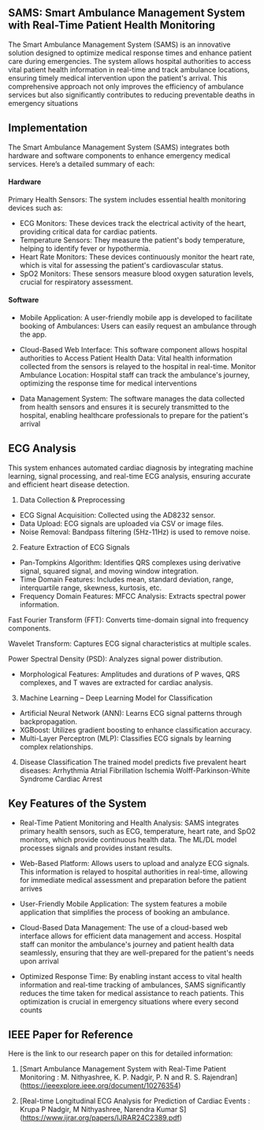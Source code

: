 ## SAMS: Smart Ambulance Management System with Real-Time Patient Health Monitoring

The Smart Ambulance Management System (SAMS) is an innovative solution designed to optimize medical response times and enhance patient care during emergencies. The system allows hospital authorities to access vital patient health information in real-time and track ambulance locations, ensuring timely medical intervention upon the patient's arrival. This comprehensive approach not only improves the efficiency of ambulance services but also significantly contributes to reducing preventable deaths in emergency situations

## Implementation
The Smart Ambulance Management System (SAMS) integrates both hardware and software components to enhance emergency medical services. Here’s a detailed summary of each:

#### Hardware
Primary Health Sensors: The system includes essential health monitoring devices such as:

* ECG Monitors: These devices track the electrical activity of the heart, providing critical data for cardiac patients.
* Temperature Sensors: They measure the patient's body temperature, helping to identify fever or hypothermia.
* Heart Rate Monitors: These devices continuously monitor the heart rate, which is vital for assessing the patient's cardiovascular status.
* SpO2 Monitors: These sensors measure blood oxygen saturation levels, crucial for respiratory assessment.

#### Software
* Mobile Application: A user-friendly mobile app is developed to facilitate booking of Ambulances: Users can easily request an ambulance through the app.

* Cloud-Based Web Interface: This software component allows hospital authorities to Access Patient Health Data: Vital health information collected from the sensors is relayed to the hospital in real-time.
Monitor Ambulance Location: Hospital staff can track the ambulance's journey, optimizing the response time for medical interventions 

* Data Management System: The software manages the data collected from health sensors and ensures it is securely transmitted to the hospital, enabling healthcare professionals to prepare for the patient's arrival 

## ECG Analysis
This system enhances automated cardiac diagnosis by integrating machine learning, signal processing, and real-time ECG analysis, ensuring accurate and efficient heart disease detection. 

1. Data Collection & Preprocessing
- ECG Signal Acquisition: Collected using the AD8232 sensor.
- Data Upload: ECG signals are uploaded via CSV or image files.
- Noise Removal: Bandpass filtering (5Hz-11Hz) is used to remove noise.

2. Feature Extraction of ECG Signals
- Pan-Tompkins Algorithm: Identifies QRS complexes using derivative signal, squared signal, and moving window integration.
- Time Domain Features: Includes mean, standard deviation, range, interquartile range, skewness, kurtosis, etc.
- Frequency Domain Features:
MFCC Analysis: Extracts spectral power information.

Fast Fourier Transform (FFT): Converts time-domain signal into frequency components.

Wavelet Transform: Captures ECG signal characteristics at multiple scales.

Power Spectral Density (PSD): Analyzes signal power distribution.

- Morphological Features: Amplitudes and durations of P waves, QRS complexes, and T waves are extracted for cardiac analysis.

3. Machine Learning – Deep Learning Model for Classification
- Artificial Neural Network (ANN): Learns ECG signal patterns through backpropagation.
- XGBoost: Utilizes gradient boosting to enhance classification accuracy.
- Multi-Layer Perceptron (MLP): Classifies ECG signals by learning complex relationships.

4. Disease Classification
The trained model predicts five prevalent heart diseases: 
Arrhythmia
Atrial Fibrillation
Ischemia
Wolff-Parkinson-White Syndrome
Cardiac Arrest


## Key Features of the System
* Real-Time Patient Monitoring and Health Analysis: SAMS integrates primary health sensors, such as ECG, temperature, heart rate, and SpO2 monitors, which provide continuous health data. The ML/DL model processes signals and provides instant results.

* Web-Based Platform: Allows users to upload and analyze ECG signals. This information is relayed to hospital authorities in real-time, allowing for immediate medical assessment and preparation before the patient arrives 

* User-Friendly Mobile Application: The system features a mobile application that simplifies the process of booking an ambulance. 

* Cloud-Based Data Management: The use of a cloud-based web interface allows for efficient data management and access. Hospital staff can monitor the ambulance's journey and patient health data seamlessly, ensuring that they are well-prepared for the patient's needs upon arrival 

* Optimized Response Time: By enabling instant access to vital health information and real-time tracking of ambulances, SAMS significantly reduces the time taken for medical assistance to reach patients. This optimization is crucial in emergency situations where every second counts

## IEEE Paper for Reference
Here is the link to our research paper on this for detailed information:

1. [Smart Ambulance Management System with Real-Time Patient Monitoring : M. Nithyashree, K. P. Nadgir, P. N and R. S. Rajendran] (https://ieeexplore.ieee.org/document/10276354)

2. [Real-time Longitudinal ECG Analysis for
Prediction of Cardiac Events : Krupa P Nadgir, M Nithyashree, Narendra Kumar S] (https://www.ijrar.org/papers/IJRAR24C2389.pdf)
